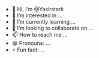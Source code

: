 - 👋 Hi, I’m @Yasirstark
- 👀 I’m interested in ...
- 🌱 I’m currently learning ...
- 💞️ I’m looking to collaborate on ...
- 📫 How to reach me ...
- 😄 Pronouns: ...
- ⚡ Fun fact: ...

<!---
Yasirstark/Yasirstark is a ✨ special ✨ repository because its `README.md` (this file) appears on your GitHub profile.
You can click the Preview link to take a look at your changes.
--->

